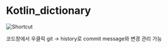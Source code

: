 # Kotlin_dictionary

![Shortcut](https://user-images.githubusercontent.com/68982398/99943443-a923f000-2db4-11eb-8982-0979026274ef.PNG)

코드창에서 우클릭 git -> history로 commit message와 변경 관리 가능
